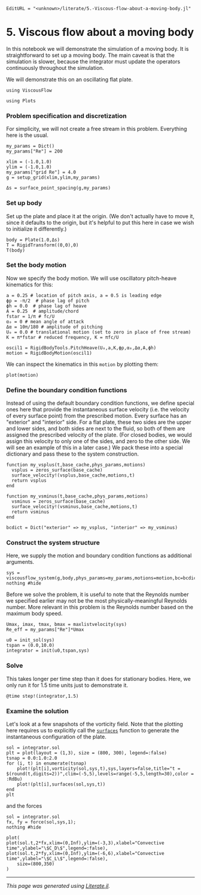 ```@meta
EditURL = "<unknown>/literate/5.-Viscous-flow-about-a-moving-body.jl"
```

# 5. Viscous flow about a moving body
In this notebook we will demonstrate the simulation of a moving body. It is straightforward
to set up a moving body. The main caveat is that the simulation is slower,
because the integrator must update the operators continuously throughout the simulation.

We will demonstrate this on an oscillating flat plate.

````@example 5.-Viscous-flow-about-a-moving-body
using ViscousFlow
````

````@example 5.-Viscous-flow-about-a-moving-body
using Plots
````

### Problem specification and discretization
For simplicity, we will not create a free stream in this problem. Everything
here is the usual.

````@example 5.-Viscous-flow-about-a-moving-body
my_params = Dict()
my_params["Re"] = 200
````

````@example 5.-Viscous-flow-about-a-moving-body
xlim = (-1.0,1.0)
ylim = (-1.0,1.0)
my_params["grid Re"] = 4.0
g = setup_grid(xlim,ylim,my_params)

Δs = surface_point_spacing(g,my_params)
````

### Set up body
Set up the plate and place it at the origin. (We don't actually have
to move it, since it defaults to the origin, but it's helpful to put
this here in case we wish to initialize it differently.)

````@example 5.-Viscous-flow-about-a-moving-body
body = Plate(1.0,Δs)
T = RigidTransform((0,0),0)
T(body)
````

### Set the body motion
Now we specify the body motion. We will use oscillatory pitch-heave kinematics for this:

````@example 5.-Viscous-flow-about-a-moving-body
a = 0.25 # location of pitch axis, a = 0.5 is leading edge
ϕp = -π/2  # phase lag of pitch
ϕh = 0.0  # phase lag of heave
A = 0.25  # amplitude/chord
fstar = 1/π # fc/U
α₀ = 0 # mean angle of attack
Δα = 10π/180 # amplitude of pitching
U₀ = 0.0 # translational motion (set to zero in place of free stream)
K = π*fstar # reduced frequency, K = πfc/U

oscil1 = RigidBodyTools.PitchHeave(U₀,a,K,ϕp,α₀,Δα,A,ϕh)
motion = RigidBodyMotion(oscil1)
````

We can inspect the kinematics in this `motion` by plotting them:

````@example 5.-Viscous-flow-about-a-moving-body
plot(motion)
````

### Define the boundary condition functions
Instead of using the default boundary condition functions, we define
special ones here that provide the instantaneous surface velocity (i.e. the velocity
of every surface point) from the prescribed
motion. Every surface has an "exterior" and "interior" side. For
a flat plate, these two sides are the upper and lower sides, and both sides
are next to the fluid, so both of them are assigned the prescribed velocity
of the plate. (For closed bodies, we would assign this velocity to only
one of the sides, and zero to the other side. We will see an example of this in a later case.)
We pack these into a special dictionary and
pass these to the system construction.

````@example 5.-Viscous-flow-about-a-moving-body
function my_vsplus(t,base_cache,phys_params,motions)
  vsplus = zeros_surface(base_cache)
  surface_velocity!(vsplus,base_cache,motions,t)
  return vsplus
end

function my_vsminus(t,base_cache,phys_params,motions)
  vsminus = zeros_surface(base_cache)
  surface_velocity!(vsminus,base_cache,motions,t)
  return vsminus
end

bcdict = Dict("exterior" => my_vsplus, "interior" => my_vsminus)
````

### Construct the system structure
Here, we supply the motion and boundary condition functions as additional arguments.

````@example 5.-Viscous-flow-about-a-moving-body
sys = viscousflow_system(g,body,phys_params=my_params,motions=motion,bc=bcdict);
nothing #hide
````

Before we solve the problem, it is useful to note that the Reynolds number
we specified earlier may not be the most physically-meaningful Reynolds number.
More relevant in this problem is the Reynolds number based on the maximum
body speed.

````@example 5.-Viscous-flow-about-a-moving-body
Umax, imax, tmax, bmax = maxlistvelocity(sys)
Re_eff = my_params["Re"]*Umax
````

````@example 5.-Viscous-flow-about-a-moving-body
u0 = init_sol(sys)
tspan = (0.0,10.0)
integrator = init(u0,tspan,sys)
````

### Solve
This takes longer per time step than it does for stationary bodies. Here, we only
run it for 1.5 time units just to demonstrate it.

````@example 5.-Viscous-flow-about-a-moving-body
@time step!(integrator,1.5)
````

### Examine the solution
Let's look at a few snapshots of the vorticity field. Note that the
plotting here requires us to explicitly call the [`surfaces`](@ref)
function to generate the instantaneous configuration of the plate.

````@example 5.-Viscous-flow-about-a-moving-body
sol = integrator.sol
plt = plot(layout = (1,3), size = (800, 300), legend=:false)
tsnap = 0.0:1.0:2.0
for (i, t) in enumerate(tsnap)
    plot!(plt[i],vorticity(sol,sys,t),sys,layers=false,title="t = $(round(t,digits=2))",clim=(-5,5),levels=range(-5,5,length=30),color = :RdBu)
    plot!(plt[i],surfaces(sol,sys,t))
end
plt
````

and the forces

````@example 5.-Viscous-flow-about-a-moving-body
sol = integrator.sol
fx, fy = force(sol,sys,1);
nothing #hide
````

````@example 5.-Viscous-flow-about-a-moving-body
plot(
plot(sol.t,2*fx,xlim=(0,Inf),ylim=(-3,3),xlabel="Convective time",ylabel="\$C_D\$",legend=:false),
plot(sol.t,2*fy,xlim=(0,Inf),ylim=(-6,6),xlabel="Convective time",ylabel="\$C_L\$",legend=:false),
    size=(800,350)
)
````

---

*This page was generated using [Literate.jl](https://github.com/fredrikekre/Literate.jl).*

